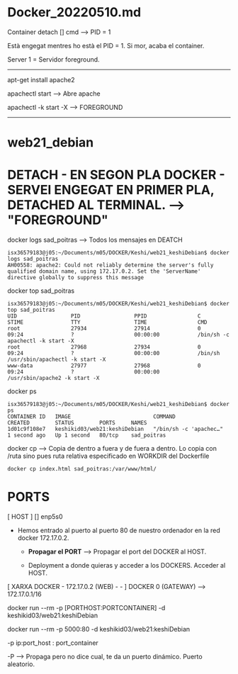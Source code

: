 # Docker_20220510.md

Container detach [] cmd --> PID = 1

Està engegat mentres ho està el PID = 1. Si mor, acaba el container.

Server 1 = Servidor foreground.

-----

apt-get install apache2

apachectl start --> Abre apache

apachectl -k start -X --> FOREGROUND

-------

# web21_debian

# DETACH - EN SEGON PLA DOCKER - SERVEI ENGEGAT EN PRIMER PLA, DETACHED AL TERMINAL. --> __"FOREGROUND"__

docker logs sad_poitras --> Todos los mensajes en DEATCH
```
isx36579183@j05:~/Documents/m05/DOCKER/Keshi/web21_keshiDebian$ docker logs sad_poitras 
AH00558: apache2: Could not reliably determine the server's fully qualified domain name, using 172.17.0.2. Set the 'ServerName' directive globally to suppress this message
```

docker top sad_poitras
```
isx36579183@j05:~/Documents/m05/DOCKER/Keshi/web21_keshiDebian$ docker top sad_poitras 
UID                 PID                 PPID                C                   STIME               TTY                 TIME                CMD
root                27934               27914               0                   09:24               ?                   00:00:00            /bin/sh -c apachectl -k start -X
root                27968               27934               0                   09:24               ?                   00:00:00            /bin/sh /usr/sbin/apachectl -k start -X
www-data            27977               27968               0                   09:24               ?                   00:00:00            /usr/sbin/apache2 -k start -X
```

docker ps
```
isx36579183@j05:~/Documents/m05/DOCKER/Keshi/web21_keshiDebian$ docker ps
CONTAINER ID   IMAGE                          COMMAND                  CREATED        STATUS        PORTS     NAMES
1d01c9f108e7   keshikid03/web21:keshiDebian   "/bin/sh -c 'apachec…"   1 second ago   Up 1 second   80/tcp    sad_poitras

```

docker cp --> Copia de dentro a fuera y de fuera a dentro. Lo copia con /ruta sino pues ruta relativa especificado en WORKDIR del Dockerfile
```
docker cp index.html sad_poitras:/var/www/html/
```

# PORTS

[ HOST ] [] enp5s0

* Hemos entrado al puerto al puerto 80 de nuestro ordenador en la red docker 172.17.0.2.

    * __Propagar el PORT__ --> Propagar el port del DOCKER al HOST. 

    * Deployment a donde quieras y acceder a los DOCKERS. Acceder al HOST.

[ XARXA DOCKER - 172.17.0.2 (WEB) -   - ] DOCKER 0 (GATEWAY) --> 172.17.0.1/16


docker run --rm -p [PORTHOST:PORTCONTAINER] -d keshikid03/web21:keshiDebian 

docker run --rm -p 5000:80 -d keshikid03/web21:keshiDebian 

-p ip:port_host : port_container

-P --> Propaga pero no dice cual, te da un puerto dinámico. Puerto aleatorio.